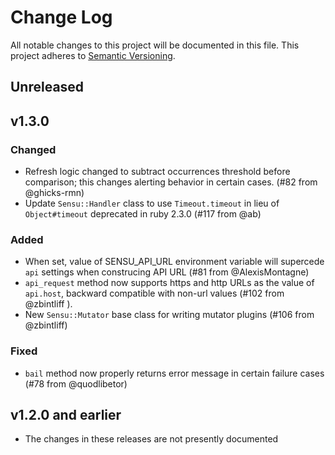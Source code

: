 # Change Log
All notable changes to this project will be documented in this file.
This project adheres to [Semantic Versioning](http://semver.org/).

## Unreleased

## v1.3.0

### Changed
- Refresh logic changed to subtract occurrences threshold before comparison; this changes alerting behavior in certain cases. (#82 from @ghicks-rmn)
- Update `Sensu::Handler` class to use `Timeout.timeout` in lieu of `Object#timeout` deprecated in ruby 2.3.0 (#117 from @ab)

### Added
- When set, value of SENSU_API_URL environment variable will supercede `api` settings when construcing API URL (#81 from @AlexisMontagne)
- `api_request` method now supports https and http URLs as the value of `api.host`, backward compatible with non-url values (#102 from @zbintliff ).
- New `Sensu::Mutator` base class for writing mutator plugins (#106 from @zbintliff)

### Fixed
- `bail` method now properly returns error message in certain failure cases (#78 from @quodlibetor)

## v1.2.0 and earlier
- The changes in these releases are not presently documented
